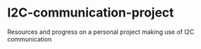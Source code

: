 # I2C-communication-project
Resources and progress on a personal project making use of I2C communication
